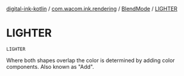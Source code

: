 [digital-ink-kotlin](../../index.md) / [com.wacom.ink.rendering](../index.md) / [BlendMode](index.md) / [LIGHTER](./-l-i-g-h-t-e-r.md)

# LIGHTER

`LIGHTER`

Where both shapes overlap the color is determined by adding color components. Also known as "Add".

